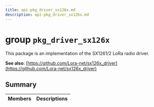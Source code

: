 ```yaml
---
title: api-pkg_driver_sx126x.md
description: api-pkg_driver_sx126x.md
---
```

# group `pkg_driver_sx126x` 

This package is an implementation of the SX1261/2 LoRa radio driver.

**See also**: [https://github.com/Lora-net/sx126x_driver](https://github.com/Lora-net/sx126x_driver)

## Summary

 Members                        | Descriptions                                
--------------------------------|---------------------------------------------

